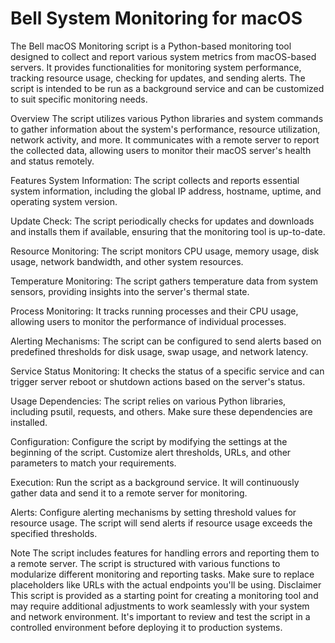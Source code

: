 # Bell System Monitoring for macOS

The Bell macOS Monitoring script is a Python-based monitoring tool designed to collect and report various system metrics from macOS-based servers. It provides functionalities for monitoring system performance, tracking resource usage, checking for updates, and sending alerts. The script is intended to be run as a background service and can be customized to suit specific monitoring needs.

Overview
The script utilizes various Python libraries and system commands to gather information about the system's performance, resource utilization, network activity, and more. It communicates with a remote server to report the collected data, allowing users to monitor their macOS server's health and status remotely.

Features
System Information: The script collects and reports essential system information, including the global IP address, hostname, uptime, and operating system version.

Update Check: The script periodically checks for updates and downloads and installs them if available, ensuring that the monitoring tool is up-to-date.

Resource Monitoring: The script monitors CPU usage, memory usage, disk usage, network bandwidth, and other system resources.

Temperature Monitoring: The script gathers temperature data from system sensors, providing insights into the server's thermal state.

Process Monitoring: It tracks running processes and their CPU usage, allowing users to monitor the performance of individual processes.

Alerting Mechanisms: The script can be configured to send alerts based on predefined thresholds for disk usage, swap usage, and network latency.

Service Status Monitoring: It checks the status of a specific service and can trigger server reboot or shutdown actions based on the server's status.

Usage
Dependencies: The script relies on various Python libraries, including psutil, requests, and others. Make sure these dependencies are installed.

Configuration: Configure the script by modifying the settings at the beginning of the script. Customize alert thresholds, URLs, and other parameters to match your requirements.

Execution: Run the script as a background service. It will continuously gather data and send it to a remote server for monitoring.

Alerts: Configure alerting mechanisms by setting threshold values for resource usage. The script will send alerts if resource usage exceeds the specified thresholds.

Note
The script includes features for handling errors and reporting them to a remote server.
The script is structured with various functions to modularize different monitoring and reporting tasks.
Make sure to replace placeholders like URLs with the actual endpoints you'll be using.
Disclaimer
This script is provided as a starting point for creating a monitoring tool and may require additional adjustments to work seamlessly with your system and network environment. It's important to review and test the script in a controlled environment before deploying it to production systems.
